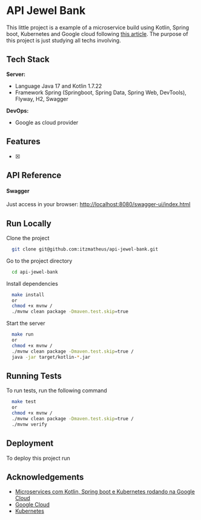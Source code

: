 # API Jewel Bank

This little project is a example of a microservice build using Kotlin, Spring boot, Kubernetes and Google cloud following [this article](https://medium.com/rapaduratech/microservices-com-kotlin-spring-boot-e-kubernetes-rodando-na-google-cloud-63056044d8a9).
The purpose of this project is just studying all techs involving.

## Tech Stack

**Server:**
- Language Java 17 and Kotlin 1.7.22
- Framework Spring (Springboot, Spring Data, Spring Web, DevTools), Flyway, H2, Swagger

**DevOps:**
- Google as cloud provider


## Features

- [x] 


## API Reference

#### Swagger

Just access in your browser: [http://localhost:8080/swagger-ui/index.html](http://localhost:8080/swagger-ui/index.html)

## Run Locally

Clone the project

```bash
  git clone git@github.com:itzmatheus/api-jewel-bank.git
```

Go to the project directory

```bash
  cd api-jewel-bank
```

Install dependencies

```bash
  make install
  or 
  chmod +x mvnw /
  ./mvnw clean package -Dmaven.test.skip=true
```

Start the server

```bash
  make run
  or
  chmod +x mvnw /
  ./mvnw clean package -Dmaven.test.skip=true /
  java -jar target/kotlin-*.jar
```


## Running Tests

To run tests, run the following command

```bash
  make test
  or
  chmod +x mvnw /
  ./mvnw clean package -Dmaven.test.skip=true /
  ./mvnw verify
```


## Deployment

To deploy this project run

## Acknowledgements

- [Microservices com Kotlin, Spring boot e Kubernetes rodando na Google Cloud](https://medium.com/rapaduratech/microservices-com-kotlin-spring-boot-e-kubernetes-rodando-na-google-cloud-63056044d8a9)
- [Google Cloud](https://cloud.google.com/?hl=pt-br)
- [Kubernetes](https://kubernetes.io/pt-br/)